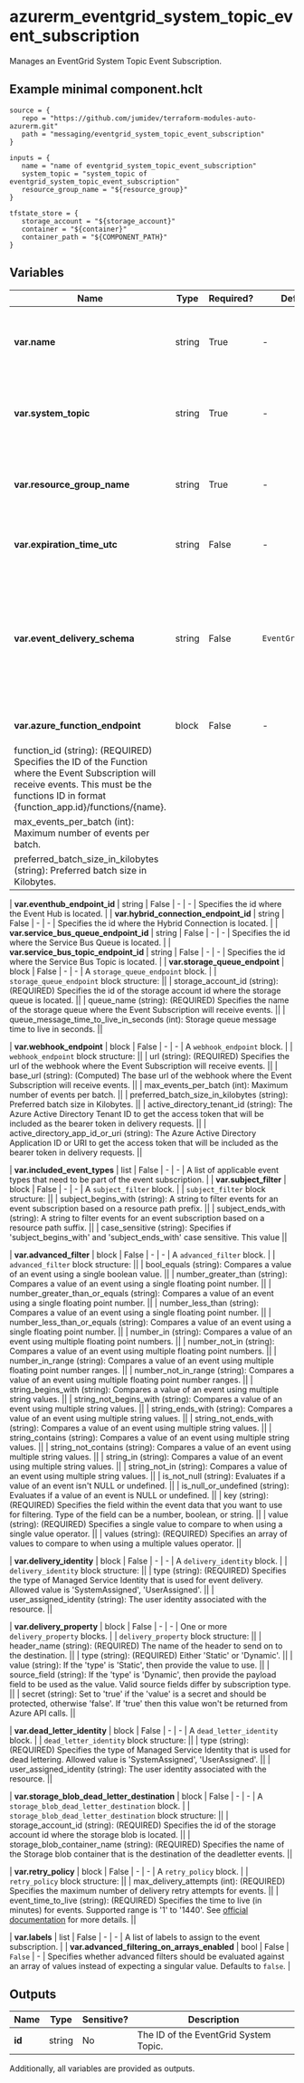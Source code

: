 # azurerm_eventgrid_system_topic_event_subscription

Manages an EventGrid System Topic Event Subscription.

## Example minimal component.hclt

```hcl
source = {
   repo = "https://github.com/jumidev/terraform-modules-auto-azurerm.git" 
   path = "messaging/eventgrid_system_topic_event_subscription" 
}

inputs = {
   name = "name of eventgrid_system_topic_event_subscription" 
   system_topic = "system_topic of eventgrid_system_topic_event_subscription" 
   resource_group_name = "${resource_group}" 
}

tfstate_store = {
   storage_account = "${storage_account}" 
   container = "${container}" 
   container_path = "${COMPONENT_PATH}" 
}

```

## Variables

| Name | Type | Required? |  Default  |  possible values |  Description |
| ---- | ---- | --------- |  ----------- | ----------- | ----------- |
| **var.name** | string | True | -  |  -  |  The name which should be used for this Event Subscription. Changing this forces a new Event Subscription to be created. | 
| **var.system_topic** | string | True | -  |  -  |  The System Topic where the Event Subscription should be created in. Changing this forces a new Event Subscription to be created. | 
| **var.resource_group_name** | string | True | -  |  -  |  The name of the Resource Group where the System Topic exists. Changing this forces a new Event Subscription to be created. | 
| **var.expiration_time_utc** | string | False | -  |  -  |  Specifies the expiration time of the event subscription (Datetime Format `RFC 3339`). | 
| **var.event_delivery_schema** | string | False | `EventGridSchema`  |  `EventGridSchema`, `CloudEventSchemaV1_0`, `CustomInputSchema`  |  Specifies the event delivery schema for the event subscription. Possible values include: `EventGridSchema`, `CloudEventSchemaV1_0`, `CustomInputSchema`. Defaults to `EventGridSchema`. Changing this forces a new resource to be created. | 
| **var.azure_function_endpoint** | block | False | -  |  -  |  An `azure_function_endpoint` block. | | `azure_function_endpoint` block structure: || 
|   function_id (string): (REQUIRED) Specifies the ID of the Function where the Event Subscription will receive events. This must be the functions ID in format {function_app.id}/functions/{name}. ||
|   max_events_per_batch (int): Maximum number of events per batch. ||
|   preferred_batch_size_in_kilobytes (string): Preferred batch size in Kilobytes. ||

| **var.eventhub_endpoint_id** | string | False | -  |  -  |  Specifies the id where the Event Hub is located. | 
| **var.hybrid_connection_endpoint_id** | string | False | -  |  -  |  Specifies the id where the Hybrid Connection is located. | 
| **var.service_bus_queue_endpoint_id** | string | False | -  |  -  |  Specifies the id where the Service Bus Queue is located. | 
| **var.service_bus_topic_endpoint_id** | string | False | -  |  -  |  Specifies the id where the Service Bus Topic is located. | 
| **var.storage_queue_endpoint** | block | False | -  |  -  |  A `storage_queue_endpoint` block. | | `storage_queue_endpoint` block structure: || 
|   storage_account_id (string): (REQUIRED) Specifies the id of the storage account id where the storage queue is located. ||
|   queue_name (string): (REQUIRED) Specifies the name of the storage queue where the Event Subscription will receive events. ||
|   queue_message_time_to_live_in_seconds (int): Storage queue message time to live in seconds. ||

| **var.webhook_endpoint** | block | False | -  |  -  |  A `webhook_endpoint` block. | | `webhook_endpoint` block structure: || 
|   url (string): (REQUIRED) Specifies the url of the webhook where the Event Subscription will receive events. ||
|   base_url (string): (Computed) The base url of the webhook where the Event Subscription will receive events. ||
|   max_events_per_batch (int): Maximum number of events per batch. ||
|   preferred_batch_size_in_kilobytes (string): Preferred batch size in Kilobytes. ||
|   active_directory_tenant_id (string): The Azure Active Directory Tenant ID to get the access token that will be included as the bearer token in delivery requests. ||
|   active_directory_app_id_or_uri (string): The Azure Active Directory Application ID or URI to get the access token that will be included as the bearer token in delivery requests. ||

| **var.included_event_types** | list | False | -  |  -  |  A list of applicable event types that need to be part of the event subscription. | 
| **var.subject_filter** | block | False | -  |  -  |  A `subject_filter` block. | | `subject_filter` block structure: || 
|   subject_begins_with (string): A string to filter events for an event subscription based on a resource path prefix. ||
|   subject_ends_with (string): A string to filter events for an event subscription based on a resource path suffix. ||
|   case_sensitive (string): Specifies if 'subject_begins_with' and 'subject_ends_with' case sensitive. This value ||

| **var.advanced_filter** | block | False | -  |  -  |  A `advanced_filter` block. | | `advanced_filter` block structure: || 
|   bool_equals (string): Compares a value of an event using a single boolean value. ||
|   number_greater_than (string): Compares a value of an event using a single floating point number. ||
|   number_greater_than_or_equals (string): Compares a value of an event using a single floating point number. ||
|   number_less_than (string): Compares a value of an event using a single floating point number. ||
|   number_less_than_or_equals (string): Compares a value of an event using a single floating point number. ||
|   number_in (string): Compares a value of an event using multiple floating point numbers. ||
|   number_not_in (string): Compares a value of an event using multiple floating point numbers. ||
|   number_in_range (string): Compares a value of an event using multiple floating point number ranges. ||
|   number_not_in_range (string): Compares a value of an event using multiple floating point number ranges. ||
|   string_begins_with (string): Compares a value of an event using multiple string values. ||
|   string_not_begins_with (string): Compares a value of an event using multiple string values. ||
|   string_ends_with (string): Compares a value of an event using multiple string values. ||
|   string_not_ends_with (string): Compares a value of an event using multiple string values. ||
|   string_contains (string): Compares a value of an event using multiple string values. ||
|   string_not_contains (string): Compares a value of an event using multiple string values. ||
|   string_in (string): Compares a value of an event using multiple string values. ||
|   string_not_in (string): Compares a value of an event using multiple string values. ||
|   is_not_null (string): Evaluates if a value of an event isn't NULL or undefined. ||
|   is_null_or_undefined (string): Evaluates if a value of an event is NULL or undefined. ||
|   key (string): (REQUIRED) Specifies the field within the event data that you want to use for filtering. Type of the field can be a number, boolean, or string. ||
|   value (string): (REQUIRED) Specifies a single value to compare to when using a single value operator. ||
|   values (string): (REQUIRED) Specifies an array of values to compare to when using a multiple values operator. ||

| **var.delivery_identity** | block | False | -  |  -  |  A `delivery_identity` block. | | `delivery_identity` block structure: || 
|   type (string): (REQUIRED) Specifies the type of Managed Service Identity that is used for event delivery. Allowed value is 'SystemAssigned', 'UserAssigned'. ||
|   user_assigned_identity (string): The user identity associated with the resource. ||

| **var.delivery_property** | block | False | -  |  -  |  One or more `delivery_property` blocks. | | `delivery_property` block structure: || 
|   header_name (string): (REQUIRED) The name of the header to send on to the destination. ||
|   type (string): (REQUIRED) Either 'Static' or 'Dynamic'. ||
|   value (string): If the 'type' is 'Static', then provide the value to use. ||
|   source_field (string): If the 'type' is 'Dynamic', then provide the payload field to be used as the value. Valid source fields differ by subscription type. ||
|   secret (string): Set to 'true' if the 'value' is a secret and should be protected, otherwise 'false'. If 'true' then this value won't be returned from Azure API calls. ||

| **var.dead_letter_identity** | block | False | -  |  -  |  A `dead_letter_identity` block. | | `dead_letter_identity` block structure: || 
|   type (string): (REQUIRED) Specifies the type of Managed Service Identity that is used for dead lettering. Allowed value is 'SystemAssigned', 'UserAssigned'. ||
|   user_assigned_identity (string): The user identity associated with the resource. ||

| **var.storage_blob_dead_letter_destination** | block | False | -  |  -  |  A `storage_blob_dead_letter_destination` block. | | `storage_blob_dead_letter_destination` block structure: || 
|   storage_account_id (string): (REQUIRED) Specifies the id of the storage account id where the storage blob is located. ||
|   storage_blob_container_name (string): (REQUIRED) Specifies the name of the Storage blob container that is the destination of the deadletter events. ||

| **var.retry_policy** | block | False | -  |  -  |  A `retry_policy` block. | | `retry_policy` block structure: || 
|   max_delivery_attempts (int): (REQUIRED) Specifies the maximum number of delivery retry attempts for events. ||
|   event_time_to_live (string): (REQUIRED) Specifies the time to live (in minutes) for events. Supported range is '1' to '1440'. See [official documentation](https://docs.microsoft.com/azure/event-grid/manage-event-delivery#set-retry-policy) for more details. ||

| **var.labels** | list | False | -  |  -  |  A list of labels to assign to the event subscription. | 
| **var.advanced_filtering_on_arrays_enabled** | bool | False | `False`  |  -  |  Specifies whether advanced filters should be evaluated against an array of values instead of expecting a singular value. Defaults to `false`. | 



## Outputs

| Name | Type | Sensitive? | Description |
| ---- | ---- | --------- | --------- |
| **id** | string | No  | The ID of the EventGrid System Topic. | 

Additionally, all variables are provided as outputs.
